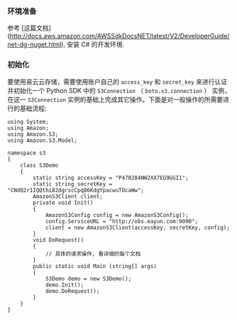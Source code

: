 ### 环境准备

参考 [这篇文档] (http://docs.aws.amazon.com/AWSSdkDocsNET/latest/V2/DeveloperGuide/net-dg-nuget.html), 安装 C# 的开发环境.

### 初始化

要使用易云云存储，需要使用账户自己的 `access_key` 和 `secret_key` 来进行认证并初始化一个 Python SDK 中的 `S3Connection` （ `boto.s3.connection` ） 实例，在这一 `S3Connection` 实例的基础上完成其它操作。下面是对一般操作的所需要进行的基础流程:

```
using System;
using Amazon;
using Amazon.S3;
using Amazon.S3.Model;

namespace s3
{
	class S3Demo
	{
        static string accessKey = "P470284NW2XX7EG9GGI1";
        static string secretKey = "CNdQ2r1IQQthi82dgrscCpq86KdgYpacwuTOcaWw";
        AmazonS3Client client;
        private void Init()
        {
            AmazonS3Config config = new AmazonS3Config();
            config.ServiceURL = "http://obs.eayun.com:9090";
            client = new AmazonS3Client(accessKey, secretKey, config);
        }
        void DoRequest()
        {
            // 具体的请求操作, 看详细的每个文档
        }
		public static void Main (string[] args)
		{
            S3Demo demo = new S3Demo();
            demo.Init();
            demo.DoRequest();
		}
	}
}
```
